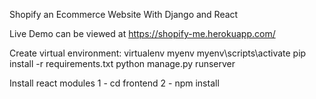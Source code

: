  Shopify an Ecommerce Website With Django and React

Live Demo can be viewed at https://shopify-me.herokuapp.com/



 Create virtual environment: virtualenv myenv
 myenv\scripts\activate
 pip install -r requirements.txt
python manage.py runserver

Install react modules
 1 - cd frontend
 2 - npm install
